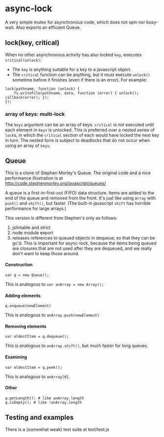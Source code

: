 # async-lock
A very simple mutex for asynchronous code, which does not spin nor busy-wait. Also exports an efficient Queue.

## lock(key, critical)

When no other asynchronous activity has also locked `key`, executes `critical(unlock)`:
* The `key` is anything suitable for a key to a javascript object.
* The `critical` function can be anything, but it must execute `unlock()` sometime before it finishes (even if there is an error).
For example:
```
lock(pathname, function (unlock) {
    fs.writeFile(pathname, data, function (error) { unlock(); callback(error); });
});
```

### array of keys: multi-lock

The `keys` argument can be an array of keys. `critical` is not executed until each element in `keys` is unlocked. This is preferred over a nested series of `lock`s, in which the `critical` section of each would have locked the next key in turn. The nested form is subject to deadlocks that do not occur when using an array of `keys`.

## Queue

This is a clone of Stephen Morley's Queue. The original code and a nice performance illustration is at http://code.stephenmorley.org/javascript/queues/

A queue is a first-in-first-out (FIFO) data structure. Items are added to the end of the queue and removed from the front. It's just like using `Array` with `push()` and `shift()`, but faster. (The built-in javascript `shift` has horrible performance for large arrays.)

This version is different from Stephen's only as follows:

1. jslintable and strict
2. node module export
3. releases references to queued objects in dequeue, so that they can be gc'd. This is important for async-lock, because the items being queued are closures that are not used after they are dequeued, and we really don't want to keep those around.

#### Construction
```
var q = new Queue();
```
This is analogous to `var anArray = new Array();`

#### Adding elements
```
q.enqueue(newElement)
```
This is analogous to `anArray.push(newElement)`

#### Removing elements
```
var oldestItem = q.dequeue();
```
This is analogous to `anArray.shift()`, but much faster for long queues.

#### Examining 
```
var oldestItem = q.peek();
```
This is analogous to `anArray[0]`.

#### Other
```
q.getLength(); # like anArray.length
q.isEmpty(); # like !anArray.length
```

## Testing and examples

There is a (somewhat weak) test suite at test/test.js